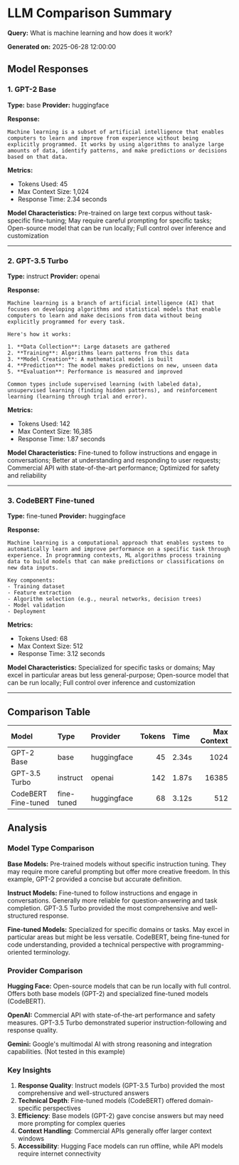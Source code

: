 # LLM Comparison Summary

**Query:** What is machine learning and how does it work?

**Generated on:** 2025-06-28 12:00:00

## Model Responses

### 1. GPT-2 Base

**Type:** base
**Provider:** huggingface

**Response:**

```
Machine learning is a subset of artificial intelligence that enables computers to learn and improve from experience without being explicitly programmed. It works by using algorithms to analyze large amounts of data, identify patterns, and make predictions or decisions based on that data.
```

**Metrics:**

- Tokens Used: 45
- Max Context Size: 1,024
- Response Time: 2.34 seconds

**Model Characteristics:**
Pre-trained on large text corpus without task-specific fine-tuning; May require careful prompting for specific tasks; Open-source model that can be run locally; Full control over inference and customization

---

### 2. GPT-3.5 Turbo

**Type:** instruct
**Provider:** openai

**Response:**

```
Machine learning is a branch of artificial intelligence (AI) that focuses on developing algorithms and statistical models that enable computers to learn and make decisions from data without being explicitly programmed for every task.

Here's how it works:

1. **Data Collection**: Large datasets are gathered
2. **Training**: Algorithms learn patterns from this data
3. **Model Creation**: A mathematical model is built
4. **Prediction**: The model makes predictions on new, unseen data
5. **Evaluation**: Performance is measured and improved

Common types include supervised learning (with labeled data), unsupervised learning (finding hidden patterns), and reinforcement learning (learning through trial and error).
```

**Metrics:**

- Tokens Used: 142
- Max Context Size: 16,385
- Response Time: 1.87 seconds

**Model Characteristics:**
Fine-tuned to follow instructions and engage in conversations; Better at understanding and responding to user requests; Commercial API with state-of-the-art performance; Optimized for safety and reliability

---

### 3. CodeBERT Fine-tuned

**Type:** fine-tuned
**Provider:** huggingface

**Response:**

```
Machine learning is a computational approach that enables systems to automatically learn and improve performance on a specific task through experience. In programming contexts, ML algorithms process training data to build models that can make predictions or classifications on new data inputs.

Key components:
- Training dataset
- Feature extraction
- Algorithm selection (e.g., neural networks, decision trees)
- Model validation
- Deployment
```

**Metrics:**

- Tokens Used: 68
- Max Context Size: 512
- Response Time: 3.12 seconds

**Model Characteristics:**
Specialized for specific tasks or domains; May excel in particular areas but less general-purpose; Open-source model that can be run locally; Full control over inference and customization

---

## Comparison Table

| Model               | Type       | Provider    | Tokens | Time  | Max Context |
| :------------------ | :--------- | :---------- | -----: | :---- | ----------: |
| GPT-2 Base          | base       | huggingface |     45 | 2.34s |        1024 |
| GPT-3.5 Turbo       | instruct   | openai      |    142 | 1.87s |       16385 |
| CodeBERT Fine-tuned | fine-tuned | huggingface |     68 | 3.12s |         512 |

## Analysis

### Model Type Comparison

**Base Models:** Pre-trained models without specific instruction tuning. They may require more careful prompting but offer more creative freedom. In this example, GPT-2 provided a concise but accurate definition.

**Instruct Models:** Fine-tuned to follow instructions and engage in conversations. Generally more reliable for question-answering and task completion. GPT-3.5 Turbo provided the most comprehensive and well-structured response.

**Fine-tuned Models:** Specialized for specific domains or tasks. May excel in particular areas but might be less versatile. CodeBERT, being fine-tuned for code understanding, provided a technical perspective with programming-oriented terminology.

### Provider Comparison

**Hugging Face:** Open-source models that can be run locally with full control. Offers both base models (GPT-2) and specialized fine-tuned models (CodeBERT).

**OpenAI:** Commercial API with state-of-the-art performance and safety measures. GPT-3.5 Turbo demonstrated superior instruction-following and response quality.

**Gemini:** Google's multimodal AI with strong reasoning and integration capabilities. (Not tested in this example)

### Key Insights

1. **Response Quality**: Instruct models (GPT-3.5 Turbo) provided the most comprehensive and well-structured answers
2. **Technical Depth**: Fine-tuned models (CodeBERT) offered domain-specific perspectives
3. **Efficiency**: Base models (GPT-2) gave concise answers but may need more prompting for complex queries
4. **Context Handling**: Commercial APIs generally offer larger context windows
5. **Accessibility**: Hugging Face models can run offline, while API models require internet connectivity
